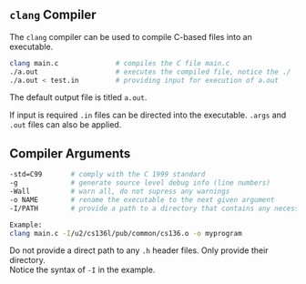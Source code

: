 ## `clang` Compiler
The `clang` compiler can be used to compile C-based files into an executable.
```bash
clang main.c              # compiles the C file main.c
./a.out                   # executes the compiled file, notice the ./
./a.out < test.in         # providing input for execution of a.out

```
The default output file is titled `a.out`. <br>

If input is required `.in` files can be directed into the executable. `.args` and `.out` files can also be applied.

## Compiler Arguments
```bash
-std=C99       # comply with the C 1999 standard
-g             # generate source level debug info (line numbers)
-Wall          # warn all, do not supress any warnings
-o NAME        # rename the executable to the next given argument
-I/PATH        # provide a path to a directory that contains any necessary .h header files

Example:
clang main.c -I/u2/cs136l/pub/common/cs136.o -o myprogram

```
Do not provide a direct path to any `.h` header files. Only provide their directory. <br>
Notice the syntax of `-I` in the example.
